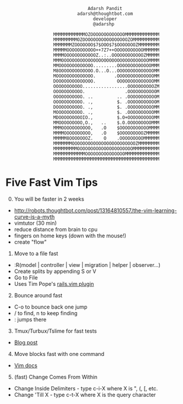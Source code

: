                                    Adarsh Pandit
                               adarsh@thoughtbot.com
                                     developer
                                     @adarshp

                      MMMMMMMMMMMMOZOOOOOOOOOOOOOMMMMMMMMMMMMM
                      MMMMMMMMMOZOOOOOOOOOOOOOOOOOZOMMMMMMMMMM
                      MMMMMMMZOOOOOOO$7$OOO$7$OOOOOOOZMMMMMMMM
                      MMMMMOOOOOOOOOOO++7Z7++OOOOOOOOOOOMMMMMM
                      MMMMOOOOOOOOOOOOZ..:..OOOOOOOOOOOOZMMMMM
                      MMMOOOOOOOOOOOOOOOOOOOOOOOOOOOOOOOOOMMMM
                      MMOOOOOOOOOOOOO.........OOOOOOOOOOOOOMMM
                      M8OOOOOOOOOOOOO.O...O...OOOOOOOOOOOOOOMM
                      MOOOOOOOOOOOOOO.       .OOOOOOOOOOOOOOMM
                      DOOOOOOOOOOOOOO.        OOOOOOOOOOOOOOMM
                      OOOOOOOOOOO.................OOOOOOOOOOZM
                      OOOOOOOOOOO.               .OOOOOOOOOOOM
                      OOOOOOOOOOO. ..         .. .OOOOOOOOOOOM
                      OOOOOOOOOOO. .,         $. .OOOOOOOOOOOM
                      DOOOOOOOOOO. .,         $. .OOOOOOOOOOMM
                      MOOOOOOOOOO. .,         $. .OOOOOOOOOOMM
                      MDOOOOOOOOOIO.,         $.O+OOOOOOOOOOMM
                      MMOOOOOOOOO,O.,   ..    $.O.OOOOOOOOOMMM
                      MMMOOOOOOOOOOO,   .O    $OOOOOOOOOOOMMMM
                      MMMMOOOOOOOOOO,   .O    $OOOOOOOOOZMMMMM
                      MMMMM8OOOOOOOZ.    O    .OOOOOOOOOMMMMMM
                      MMMMMMMOOOOOOOOOOOOOOOOOOOOOOOOZMMMMMMMM
                      MMMMMMMMMOOOOOOOOOOOOOOOOOOOOOMMMMMMMMMM
                      MMMMMMMMMMMMOOOOOOOOOOOOOOOMMMMMMMMMMMMM
                      MMMMMMMMMMMMMMMMMMMMMMMMMMMMMMMMMMMMMMMM


Five Fast Vim Tips
==================

0) You will be faster in 2 weeks
- http://robots.thoughtbot.com/post/13164810557/the-vim-learning-curve-is-a-myth
- vimtutor (30 min)
- reduce distance from brain to cpu
- fingers on home keys (down with the mouse!)
- create "flow"

1) Move to a file fast
- :R(model | controller | view | migration | helper | observer...) <name>
- Create splits by appending S or V
- Go to File
- Uses Tim Pope's [rails.vim plugin](https://github.com/tpope/vim-rails)

2) Bounce around fast
- C-o to bounce back one jump
- / to find, n to keep finding
- :<linenumber> jumps there

3) Tmux/Turbux/Tslime for fast tests
- [Blog post](http://joshuadavey.com/2012/01/10/faster-tdd-feedback-with-tmux-tslime-vim-and-turbux/)

4) Move blocks fast with one command
- [Vim docs](http://vim.wikia.com/wiki/Moving_lines_up_or_down)

5) (fast) Change Comes From Within
- Change Inside Delimiters - type c-i-X where X is ", (, [, etc.
- Change 'Till X - type c-t-X where X is the query character
